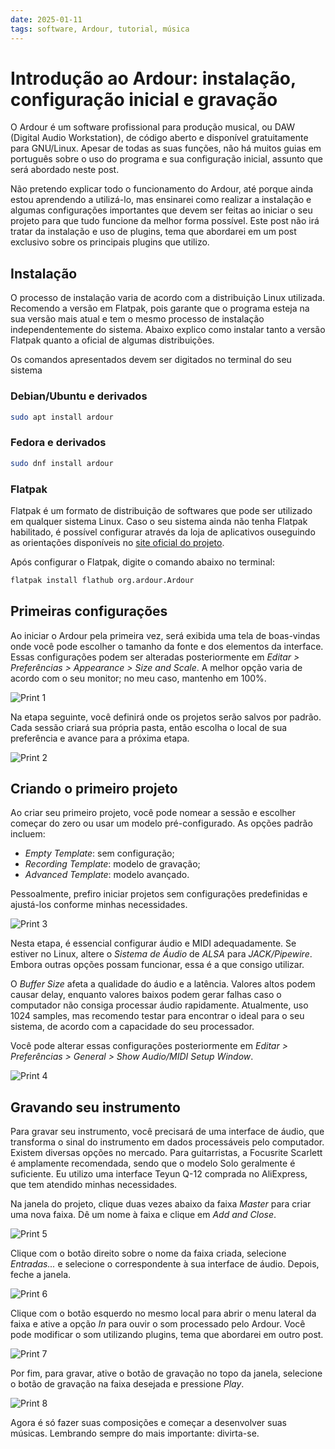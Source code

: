 ```yaml
---
date: 2025-01-11
tags: software, Ardour, tutorial, música
---
```


# Introdução ao Ardour: instalação, configuração inicial e gravação

O Ardour é um software profissional para produção musical, ou DAW (Digital Audio Workstation), de código aberto e disponível gratuitamente para GNU/Linux. Apesar de todas as suas funções, não há muitos guias em português sobre o uso do programa e sua configuração inicial, assunto que será abordado neste post.

Não pretendo explicar todo o funcionamento do Ardour, até porque ainda estou aprendendo a utilizá-lo, mas ensinarei como realizar a instalação e algumas configurações importantes que devem ser feitas ao iniciar o seu projeto para que tudo funcione da melhor forma possível. Este post não irá tratar da instalação e uso de plugins, tema que abordarei em um post exclusivo sobre os principais plugins que utilizo.

## Instalação

O processo de instalação varia de acordo com a distribuição Linux utilizada. Recomendo a versão em Flatpak, pois garante que o programa esteja na sua versão mais atual e tem o mesmo processo de instalação independentemente do sistema. Abaixo explico como instalar tanto a versão Flatpak quanto a oficial de algumas distribuições.

Os comandos apresentados devem ser digitados no terminal do seu sistema

### Debian/Ubuntu e derivados

```bash
sudo apt install ardour
```

### Fedora e derivados

```bash
sudo dnf install ardour
```

### Flatpak

Flatpak é um formato de distribuição de softwares que pode ser utilizado em qualquer sistema Linux. Caso o seu sistema ainda não tenha Flatpak habilitado, é possível configurar através da loja de aplicativos ouseguindo as orientações disponíveis no [site oficial do projeto](https://flathub.org/setup).

Após configurar o Flatpak, digite o comando abaixo no terminal:

```bash
flatpak install flathub org.ardour.Ardour
```

## Primeiras configurações

Ao iniciar o Ardour pela primeira vez, será exibida uma tela de boas-vindas onde você pode escolher o tamanho da fonte e dos elementos da interface. Essas configurações podem ser alteradas posteriormente em *Editar > Preferências > Appearance > Size and Scale*. A melhor opção varia de acordo com o seu monitor; no meu caso, mantenho em 100%.

![Print 1](media/2025/01/Ardour/Print1.png)

Na etapa seguinte, você definirá onde os projetos serão salvos por padrão. Cada sessão criará sua própria pasta, então escolha o local de sua preferência e avance para a próxima etapa.

![Print 2](media/2025/01/Ardour/Print2.png)

## Criando o primeiro projeto

Ao criar seu primeiro projeto, você pode nomear a sessão e escolher começar do zero ou usar um modelo pré-configurado. As opções padrão incluem:

- *Empty Template*: sem configuração;
- *Recording Template*: modelo de gravação;
- *Advanced Template*: modelo avançado.

Pessoalmente, prefiro iniciar projetos sem configurações predefinidas e ajustá-los conforme minhas necessidades.

![Print 3](media/2025/01/Ardour/Print3.png)

Nesta etapa, é essencial configurar áudio e MIDI adequadamente. Se estiver no Linux, altere o *Sistema de Áudio* de *ALSA* para *JACK/Pipewire*. Embora outras opções possam funcionar, essa é a que consigo utilizar.

O *Buffer Size* afeta a qualidade do áudio e a latência. Valores altos podem causar delay, enquanto valores baixos podem gerar falhas caso o computador não consiga processar áudio rapidamente. Atualmente, uso 1024 samples, mas recomendo testar para encontrar o ideal para o seu sistema, de acordo com a capacidade do seu processador.

Você pode alterar essas configurações posteriormente em *Editar > Preferências > General > Show Audio/MIDI Setup Window*.

![Print 4](media/2025/01/Ardour/Print4.png)

## Gravando seu instrumento

Para gravar seu instrumento, você precisará de uma interface de áudio, que transforma o sinal do instrumento em dados processáveis pelo computador. Existem diversas opções no mercado. Para guitarristas, a Focusrite Scarlett é amplamente recomendada, sendo que o modelo Solo geralmente é suficiente. Eu utilizo uma interface Teyun Q-12 comprada no AliExpress, que tem atendido minhas necessidades.

Na janela do projeto, clique duas vezes abaixo da faixa *Master* para criar uma nova faixa. Dê um nome à faixa e clique em *Add and Close*.

![Print 5](media/2025/01/Ardour/Print5.png)

Clique com o botão direito sobre o nome da faixa criada, selecione *Entradas...* e selecione o correspondente à sua interface de áudio. Depois, feche a janela.

![Print 6](media/2025/01/Ardour/Print6.png)

Clique com o botão esquerdo no mesmo local para abrir o menu lateral da faixa e ative a opção *In* para ouvir o som processado pelo Ardour. Você pode modificar o som utilizando plugins, tema que abordarei em outro post.

![Print 7](media/2025/01/Ardour/Print7.png)

Por fim, para gravar, ative o botão de gravação no topo da janela, selecione o botão de gravação na faixa desejada e pressione *Play*.

![Print 8](media/2025/01/Ardour/Print8.png)

Agora é só fazer suas composições e começar a desenvolver suas músicas. Lembrando sempre do mais importante: divirta-se.
